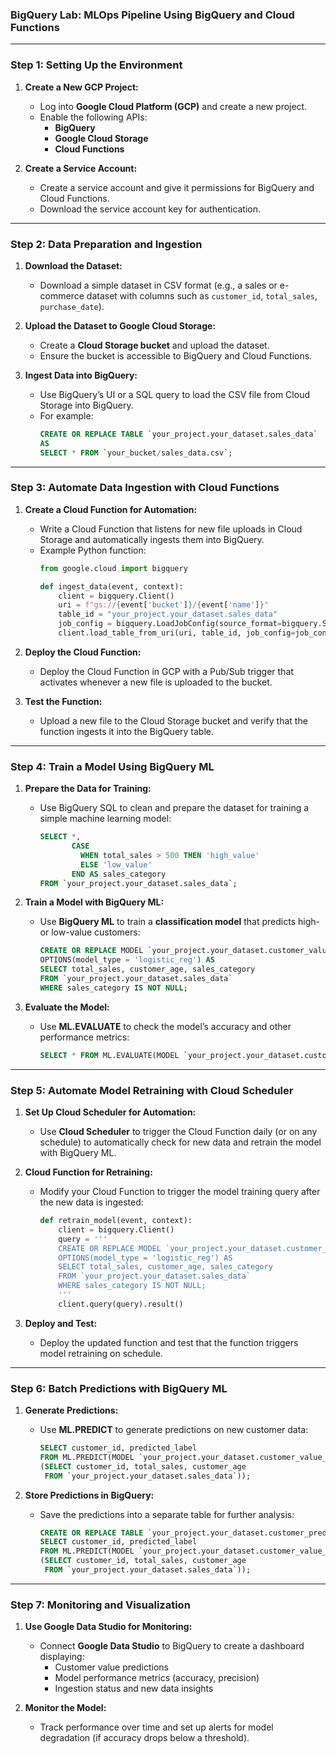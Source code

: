### **BigQuery Lab: MLOps Pipeline Using BigQuery and Cloud Functions**

---

### **Step 1: Setting Up the Environment**
1. **Create a New GCP Project:**
   - Log into **Google Cloud Platform (GCP)** and create a new project.
   - Enable the following APIs:
     - **BigQuery**
     - **Google Cloud Storage**
     - **Cloud Functions**

2. **Create a Service Account:**
   - Create a service account and give it permissions for BigQuery and Cloud Functions.
   - Download the service account key for authentication.

---

### **Step 2: Data Preparation and Ingestion**
1. **Download the Dataset:**
   - Download a simple dataset in CSV format (e.g., a sales or e-commerce dataset with columns such as `customer_id`, `total_sales`, `purchase_date`).

2. **Upload the Dataset to Google Cloud Storage:**
   - Create a **Cloud Storage bucket** and upload the dataset.
   - Ensure the bucket is accessible to BigQuery and Cloud Functions.

3. **Ingest Data into BigQuery:**
   - Use BigQuery’s UI or a SQL query to load the CSV file from Cloud Storage into BigQuery.
   - For example:
     ```sql
     CREATE OR REPLACE TABLE `your_project.your_dataset.sales_data`
     AS
     SELECT * FROM `your_bucket/sales_data.csv`;
     ```

---

### **Step 3: Automate Data Ingestion with Cloud Functions**
1. **Create a Cloud Function for Automation:**
   - Write a Cloud Function that listens for new file uploads in Cloud Storage and automatically ingests them into BigQuery.
   - Example Python function:
     ```python
     from google.cloud import bigquery

     def ingest_data(event, context):
         client = bigquery.Client()
         uri = f"gs://{event['bucket']}/{event['name']}"
         table_id = "your_project.your_dataset.sales_data"
         job_config = bigquery.LoadJobConfig(source_format=bigquery.SourceFormat.CSV)
         client.load_table_from_uri(uri, table_id, job_config=job_config).result()
     ```

2. **Deploy the Cloud Function:**
   - Deploy the Cloud Function in GCP with a Pub/Sub trigger that activates whenever a new file is uploaded to the bucket.

3. **Test the Function:**
   - Upload a new file to the Cloud Storage bucket and verify that the function ingests it into the BigQuery table.

---

### **Step 4: Train a Model Using BigQuery ML**
1. **Prepare the Data for Training:**
   - Use BigQuery SQL to clean and prepare the dataset for training a simple machine learning model:
     ```sql
     SELECT *, 
            CASE 
              WHEN total_sales > 500 THEN 'high_value'
              ELSE 'low_value'
            END AS sales_category
     FROM `your_project.your_dataset.sales_data`;
     ```

2. **Train a Model with BigQuery ML:**
   - Use **BigQuery ML** to train a **classification model** that predicts high- or low-value customers:
     ```sql
     CREATE OR REPLACE MODEL `your_project.your_dataset.customer_value_model`
     OPTIONS(model_type = 'logistic_reg') AS
     SELECT total_sales, customer_age, sales_category
     FROM `your_project.your_dataset.sales_data`
     WHERE sales_category IS NOT NULL;
     ```

3. **Evaluate the Model:**
   - Use **ML.EVALUATE** to check the model’s accuracy and other performance metrics:
     ```sql
     SELECT * FROM ML.EVALUATE(MODEL `your_project.your_dataset.customer_value_model`);
     ```

---

### **Step 5: Automate Model Retraining with Cloud Scheduler**
1. **Set Up Cloud Scheduler for Automation:**
   - Use **Cloud Scheduler** to trigger the Cloud Function daily (or on any schedule) to automatically check for new data and retrain the model with BigQuery ML.

2. **Cloud Function for Retraining:**
   - Modify your Cloud Function to trigger the model training query after the new data is ingested:
     ```python
     def retrain_model(event, context):
         client = bigquery.Client()
         query = '''
         CREATE OR REPLACE MODEL `your_project.your_dataset.customer_value_model`
         OPTIONS(model_type = 'logistic_reg') AS
         SELECT total_sales, customer_age, sales_category
         FROM `your_project.your_dataset.sales_data`
         WHERE sales_category IS NOT NULL;
         '''
         client.query(query).result()
     ```

3. **Deploy and Test:**
   - Deploy the updated function and test that the function triggers model retraining on schedule.

---

### **Step 6: Batch Predictions with BigQuery ML**
1. **Generate Predictions:**
   - Use **ML.PREDICT** to generate predictions on new customer data:
     ```sql
     SELECT customer_id, predicted_label
     FROM ML.PREDICT(MODEL `your_project.your_dataset.customer_value_model`, 
     (SELECT customer_id, total_sales, customer_age 
      FROM `your_project.your_dataset.sales_data`));
     ```

2. **Store Predictions in BigQuery:**
   - Save the predictions into a separate table for further analysis:
     ```sql
     CREATE OR REPLACE TABLE `your_project.your_dataset.customer_predictions` AS
     SELECT customer_id, predicted_label
     FROM ML.PREDICT(MODEL `your_project.your_dataset.customer_value_model`, 
     (SELECT customer_id, total_sales, customer_age 
      FROM `your_project.your_dataset.sales_data`));
     ```

---

### **Step 7: Monitoring and Visualization**
1. **Use Google Data Studio for Monitoring:**
   - Connect **Google Data Studio** to BigQuery to create a dashboard displaying:
     - Customer value predictions
     - Model performance metrics (accuracy, precision)
     - Ingestion status and new data insights

2. **Monitor the Model:**
   - Track performance over time and set up alerts for model degradation (if accuracy drops below a threshold).
